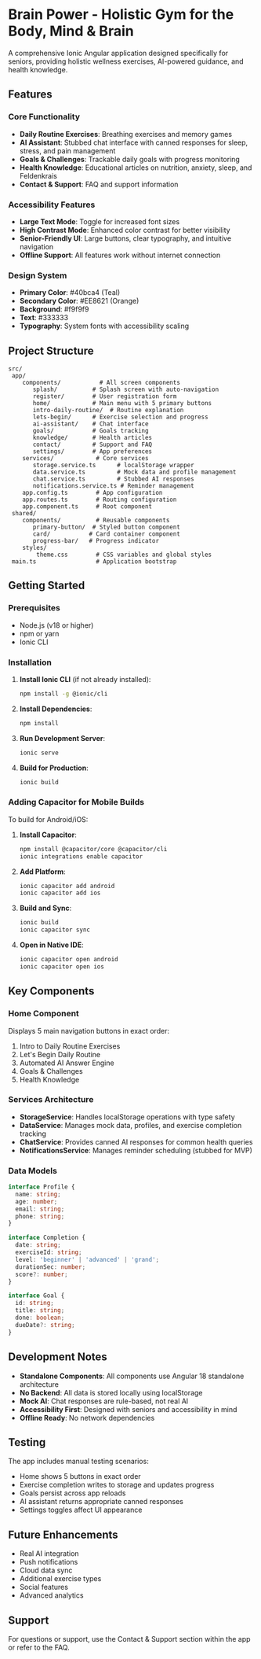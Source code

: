﻿# Brain Power - Holistic Gym for the Body, Mind & Brain

A comprehensive Ionic Angular application designed specifically for seniors, providing holistic wellness exercises, AI-powered guidance, and health knowledge.

## Features

### Core Functionality
- **Daily Routine Exercises**: Breathing exercises and memory games
- **AI Assistant**: Stubbed chat interface with canned responses for sleep, stress, and pain management
- **Goals & Challenges**: Trackable daily goals with progress monitoring
- **Health Knowledge**: Educational articles on nutrition, anxiety, sleep, and Feldenkrais
- **Contact & Support**: FAQ and support information

### Accessibility Features
- **Large Text Mode**: Toggle for increased font sizes
- **High Contrast Mode**: Enhanced color contrast for better visibility
- **Senior-Friendly UI**: Large buttons, clear typography, and intuitive navigation
- **Offline Support**: All features work without internet connection

### Design System
- **Primary Color**: #40bca4 (Teal)
- **Secondary Color**: #EE8621 (Orange)
- **Background**: #f9f9f9
- **Text**: #333333
- **Typography**: System fonts with accessibility scaling

## Project Structure

```
src/
 app/
    components/           # All screen components
       splash/          # Splash screen with auto-navigation
       register/        # User registration form
       home/            # Main menu with 5 primary buttons
       intro-daily-routine/  # Routine explanation
       lets-begin/      # Exercise selection and progress
       ai-assistant/    # Chat interface
       goals/           # Goals tracking
       knowledge/       # Health articles
       contact/         # Support and FAQ
       settings/        # App preferences
    services/            # Core services
       storage.service.ts      # localStorage wrapper
       data.service.ts         # Mock data and profile management
       chat.service.ts         # Stubbed AI responses
       notifications.service.ts # Reminder management
    app.config.ts        # App configuration
    app.routes.ts        # Routing configuration
    app.component.ts     # Root component
 shared/
    components/          # Reusable components
       primary-button/  # Styled button component
       card/           # Card container component
       progress-bar/   # Progress indicator
    styles/
        theme.css        # CSS variables and global styles
 main.ts                 # Application bootstrap
```

## Getting Started

### Prerequisites
- Node.js (v18 or higher)
- npm or yarn
- Ionic CLI

### Installation

1. **Install Ionic CLI** (if not already installed):
   ```bash
   npm install -g @ionic/cli
   ```

2. **Install Dependencies**:
   ```bash
   npm install
   ```

3. **Run Development Server**:
   ```bash
   ionic serve
   ```

4. **Build for Production**:
   ```bash
   ionic build
   ```

### Adding Capacitor for Mobile Builds

To build for Android/iOS:

1. **Install Capacitor**:
   ```bash
   npm install @capacitor/core @capacitor/cli
   ionic integrations enable capacitor
   ```

2. **Add Platform**:
   ```bash
   ionic capacitor add android
   ionic capacitor add ios
   ```

3. **Build and Sync**:
   ```bash
   ionic build
   ionic capacitor sync
   ```

4. **Open in Native IDE**:
   ```bash
   ionic capacitor open android
   ionic capacitor open ios
   ```

## Key Components

### Home Component
Displays 5 main navigation buttons in exact order:
1. Intro to Daily Routine Exercises
2. Let's Begin  Daily Routine
3. Automated AI Answer Engine
4. Goals & Challenges
5. Health Knowledge

### Services Architecture

- **StorageService**: Handles localStorage operations with type safety
- **DataService**: Manages mock data, profiles, and exercise completion tracking
- **ChatService**: Provides canned AI responses for common health queries
- **NotificationsService**: Manages reminder scheduling (stubbed for MVP)

### Data Models

```typescript
interface Profile {
  name: string;
  age: number;
  email: string;
  phone: string;
}

interface Completion {
  date: string;
  exerciseId: string;
  level: 'beginner' | 'advanced' | 'grand';
  durationSec: number;
  score?: number;
}

interface Goal {
  id: string;
  title: string;
  done: boolean;
  dueDate?: string;
}
```

## Development Notes

- **Standalone Components**: All components use Angular 18 standalone architecture
- **No Backend**: All data is stored locally using localStorage
- **Mock AI**: Chat responses are rule-based, not real AI
- **Accessibility First**: Designed with seniors and accessibility in mind
- **Offline Ready**: No network dependencies

## Testing

The app includes manual testing scenarios:
- Home shows 5 buttons in exact order
- Exercise completion writes to storage and updates progress
- Goals persist across app reloads
- AI assistant returns appropriate canned responses
- Settings toggles affect UI appearance

## Future Enhancements

- Real AI integration
- Push notifications
- Cloud data sync
- Additional exercise types
- Social features
- Advanced analytics

## Support

For questions or support, use the Contact & Support section within the app or refer to the FAQ.
